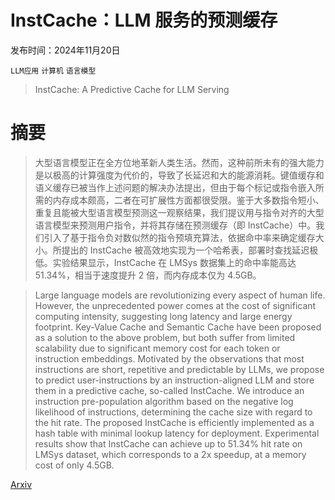 # InstCache：LLM 服务的预测缓存

发布时间：2024年11月20日

`LLM应用` `计算机` `语言模型`

> InstCache: A Predictive Cache for LLM Serving

# 摘要

> 大型语言模型正在全方位地革新人类生活。然而，这种前所未有的强大能力是以极高的计算强度为代价的，导致了长延迟和大的能源消耗。键值缓存和语义缓存已被当作上述问题的解决办法提出，但由于每个标记或指令嵌入所需的内存成本颇高，二者在可扩展性方面都很受限。鉴于大多数指令短小、重复且能被大型语言模型预测这一观察结果，我们提议用与指令对齐的大型语言模型来预测用户指令，并将其存储在预测缓存（即 InstCache）中。我们引入了基于指令负对数似然的指令预填充算法，依据命中率来确定缓存大小。所提出的 InstCache 被高效地实现为一个哈希表，部署时查找延迟极低。实验结果显示，InstCache 在 LMSys 数据集上的命中率能高达 51.34%，相当于速度提升 2 倍，而内存成本仅为 4.5GB。

> Large language models are revolutionizing every aspect of human life. However, the unprecedented power comes at the cost of significant computing intensity, suggesting long latency and large energy footprint. Key-Value Cache and Semantic Cache have been proposed as a solution to the above problem, but both suffer from limited scalability due to significant memory cost for each token or instruction embeddings. Motivated by the observations that most instructions are short, repetitive and predictable by LLMs, we propose to predict user-instructions by an instruction-aligned LLM and store them in a predictive cache, so-called InstCache. We introduce an instruction pre-population algorithm based on the negative log likelihood of instructions, determining the cache size with regard to the hit rate. The proposed InstCache is efficiently implemented as a hash table with minimal lookup latency for deployment. Experimental results show that InstCache can achieve up to 51.34% hit rate on LMSys dataset, which corresponds to a 2x speedup, at a memory cost of only 4.5GB.

[Arxiv](https://arxiv.org/abs/2411.13820)